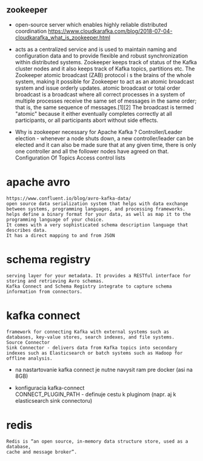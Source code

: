 	
## zookeeper  
* open-source server which enables highly reliable distributed coordination https://www.cloudkarafka.com/blog/2018-07-04-cloudkarafka_what_is_zookeeper.html
* acts as a centralized service and is used to maintain naming and configuration data and to provide flexible and robust synchronization within distributed systems. 
  Zookeeper keeps track of status of the Kafka cluster nodes and it also keeps track of Kafka topics, partitions etc.
  The Zookeeper atomic broadcast (ZAB) protocol i s the brains of the whole system, making it possible for Zookeeper to act as an atomic broadcast system and issue orderly updates.
  atomic broadcast or total order broadcast is a broadcast where all correct processes in a system of multiple processes receive the same set of messages in the same order; that is, the same sequence of messages.[1][2] The broadcast is termed "atomic" because it either eventually completes correctly at all participants, or all participants abort without side effects.
	
* Why is zookeeper necessary for Apache Kafka ? 
	Controller/Leader election - whenever a node shuts down, a new controller/leader can be elected and it can also be made sure that at any given time, there is only one controller and all the follower nodes have agreed on that.
	Configuration Of Topics
	Access control lists

# apache avro 
	https://www.confluent.io/blog/avro-kafka-data/
	open source data serialization system that helps with data exchange between systems, programming languages, and processing frameworks.
	helps define a binary format for your data, as well as map it to the programming language of your choice.
	It comes with a very sophisticated schema description language that describes data.
	It has a direct mapping to and from JSON
	
# schema registry 
	serving layer for your metadata. It provides a RESTful interface for storing and retrieving Avro schemas.
	Kafka Connect and Schema Registry integrate to capture schema information from connectors. 
	
# kafka connect
	framework for connecting Kafka with external systems such as databases, key-value stores, search indexes, and file systems.
	Source Connector
	Sink Connector - delivers data from Kafka topics into secondary indexes such as Elasticsearch or batch systems such as Hadoop for offline analysis.
		
* na nastartovanie kafka connect je nutne navysit ram pre docker (asi na 8GB)

* konfiguracia kafka-connect	
	CONNECT_PLUGIN_PATH - definuje cestu k pluginom (napr. aj k elasticsearch sink connectoru)
	
# redis
	Redis is “an open source, in-memory data structure store, used as a database, 
	cache and message broker”. 
